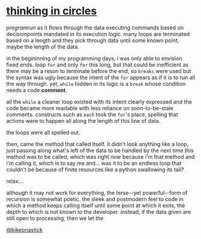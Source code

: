 [thinking in circles](/post/recursive_thoughts)
====================

_programrun_ as it flows through the data executing commands based on
decisionpoints mandated in its execution logic. many loops are terminated
based on a length and they pick through data until some known point, maybe the
length of the data. 

in the begininning of my programming days, i was only able to envision fixed
ends. loop `for` and only `for` this long, but that could be inefficient as there
may be a reson to terminate before the end, so `breaks` were used but the syntax
was ugly because the intent of the `for` appears as if it is to run all the way
through. yet, `while` hidden in its logic is a `break` whose condition needs a code
__comment__. 

all the `while` a cleaner loop existed with its intent clearly
expressed and the code became more readable with less reliance on
soon-to-be-stale comments. constructs such as `each` took the `for`'s place,
spelling that actions were to happen all along the length of this line of
data.

the loops were all spelled out.

then, came the method that called itself. it didn't look anything like a loop,
just passing along what's left of the data to be handled by the next time this
method was to be called, which was right now because i'm that method and i'm
calling it, which is to say me and... was it to be an endless loop that couldn't
be because of finite resources like a python swallowing its tail?

relax... 

although it may not work for everything, the terse--yet powerful--form of
recursion is somewhat poetic. the sleek and postmodern feel to code in which a
method keeps calling itself until some point at which it exits, the depth to
which is not known to the developer. instead, if the data given are still
open to processing, then we let _the_

[@bikeonastick](https://twitter.com/bikeonastick)